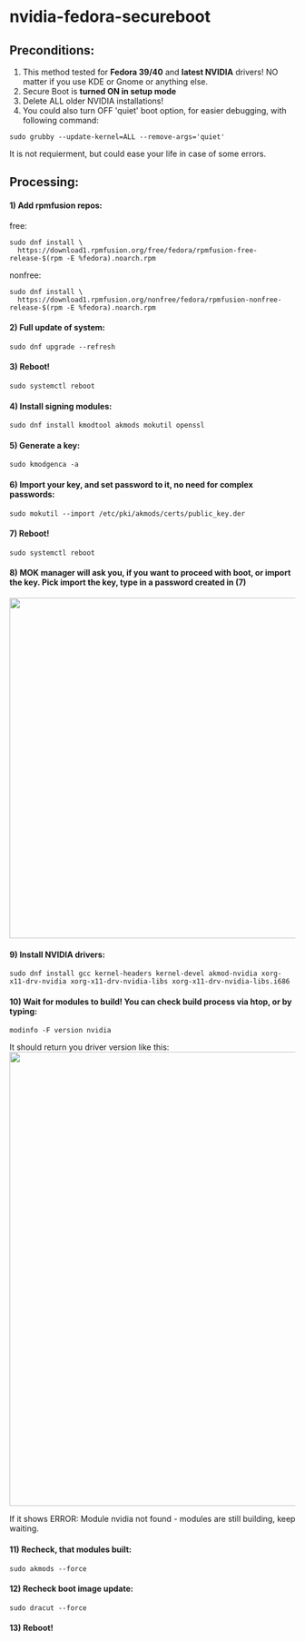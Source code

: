 # nvidia-fedora-secureboot

## Preconditions:
1) This method tested for **Fedora 39/40** and **latest NVIDIA** drivers! NO matter if you use KDE or Gnome or anything else.
2) Secure Boot is **turned ON in setup mode**
3) Delete ALL older NVIDIA installations! 
4) You could also turn OFF 'quiet' boot option, for easier debugging, with following command:
```
sudo grubby --update-kernel=ALL --remove-args='quiet'
```
It is not requierment, but could ease your life in case of some errors.

## Processing:

#### 1) Add rpmfusion repos:

free:
```
sudo dnf install \
  https://download1.rpmfusion.org/free/fedora/rpmfusion-free-release-$(rpm -E %fedora).noarch.rpm
```
nonfree:
```
sudo dnf install \
  https://download1.rpmfusion.org/nonfree/fedora/rpmfusion-nonfree-release-$(rpm -E %fedora).noarch.rpm
```

#### 2) Full update of system:
```
sudo dnf upgrade --refresh
```
#### 3) Reboot!
```
sudo systemctl reboot
```
#### 4) Install signing modules:
```
sudo dnf install kmodtool akmods mokutil openssl
```
#### 5) Generate a key:
```
sudo kmodgenca -a
```
#### 6) Import your key, and set password to it, no need for complex passwords:
```
sudo mokutil --import /etc/pki/akmods/certs/public_key.der
```
#### 7) Reboot!
```
sudo systemctl reboot
```
#### 8) MOK manager will ask you, if you want to proceed with boot, or import the key. Pick import the key, type in a password created in (7)
<img src="https://github.com/roworu/nvidia-fedora-secureboot/assets/36964755/dec5b957-e562-4e9e-bd22-678007aecdcf" width="600">

#### 9) Install NVIDIA drivers:
```
sudo dnf install gcc kernel-headers kernel-devel akmod-nvidia xorg-x11-drv-nvidia xorg-x11-drv-nvidia-libs xorg-x11-drv-nvidia-libs.i686
```
#### 10) Wait for modules to build! You can check build process via htop, or by typing:
```
modinfo -F version nvidia
```
It should return you driver version like this:
<img src="https://github.com/roworu/nvidia-fedora-secureboot/assets/36964755/ee673c2c-74db-4bd9-abc5-d50ae1c5404a" width="800">

If it shows ERROR: Module nvidia not found - modules are still building, keep waiting.

#### 11) Recheck, that modules built:
```
sudo akmods --force
```
#### 12) Recheck boot image update:
```
sudo dracut --force
```
#### 13) Reboot!

